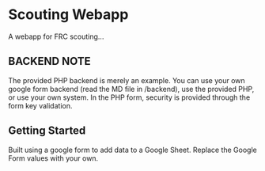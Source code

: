 # Scouting Webapp

A webapp for FRC scouting...

## BACKEND NOTE

The provided PHP backend is merely an example. You can use your own google form backend (read the MD file in /backend), use the provided PHP, or use your own system. In the PHP form, security is provided through the form key validation.

## Getting Started

Built using a google form to add data to a Google Sheet. Replace the Google Form values with your own.
